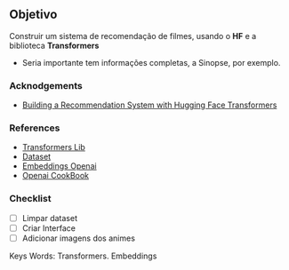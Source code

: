 ## Objetivo
Construir um sistema de recomendação de filmes, usando o **HF** e a biblioteca **Transformers**


- Seria importante tem informações completas, a Sinopse, por exemplo.

### Acknodgements
- [Building a Recommendation System with Hugging Face Transformers](https://www.kdnuggets.com/building-a-recommendation-system-with-hugging-face-transformers)

### References
- [Transformers Lib](https://huggingface.co/docs/transformers/en/index)
- [Dataset](https://www.kaggle.com/datasets/CooperUnion/anime-recommendations-database?select=anime.csv)
- [Embeddings Openai](https://platform.openai.com/docs/guides/embeddings)
- [Openai CookBook](https://cookbook.openai.com/)

### Checklist

- [ ] Limpar dataset
- [ ] Criar Interface
- [ ] Adicionar imagens dos animes

Keys Words: Transformers. Embeddings
